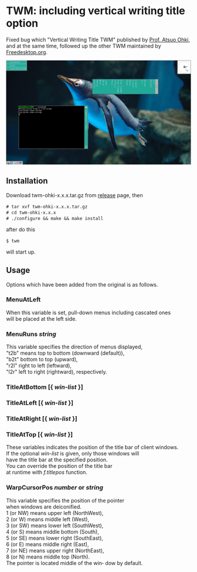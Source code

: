 # TWM: including vertical writing title option

Fixed bug which "Vertical Writing Title TWM" published by [Prof. Atsuo Ohki](http://www2.gssm.otsuka.tsukuba.ac.jp/staff/ohki/), and at the same time, followed up the other TWM maintained by [Freedesktop.org](https://cgit.freedesktop.org/xorg/app/twm/).

![screenshot](screenshot.jpg)

## Installation

Download twm-ohki-x.x.x.tar.gz from [release](https://github.com/knokmki612/twm-ohki/releases) page, then

```
# tar xvf twm-ohki-x.x.x.tar.gz
# cd twm-ohki-x.x.x
# ./configure && make && make install
```

after do this

```
$ twm
```

will start up.

## Usage

Options which have been added from the original is as follows.

### MenuAtLeft

When this variable is set, pull-down menus including cascated ones  
will be placed at the left side.

### MenuRuns *string*

This variable specifies the direction of menus displayed,  
"t2b" means top to bottom (downward (default)),  
"b2t" bottom to top (upward),  
"r2l" right to left (leftward),  
"l2r" left to right (rightward), respectively.

### TitleAtBottom [{ *win-list* }]

### TitleAtLeft [{ *win-list* }]

### TitleAtRight [{ *win-list* }]
### TitleAtTop [{ *win-list* }]

These variables indicates the position of the title bar of client windows.  
If the optional *win-list* is given, only those windows will  
have the title bar at the specified position.  
You can override the position of the title bar  
at runtime with *f.titlepos* function.

### WarpCursorPos *number* or *string*

This variable specifies the position of the pointer  
when windows are deiconified.  
1 (or NW) means upper left (NorthWest),  
2 (or W) means middle left (West),  
3 (or SW) means lower left (SouthWest),  
4 (or S) means middle bottom (South),  
5 (or SE) means lower right (SouthEast),  
6 (or E) means middle right (East),  
7 (or NE) means upper right (NorthEast),  
8 (or N) means middle top (North).  
The pointer is located middle of the win‐ dow by default.

